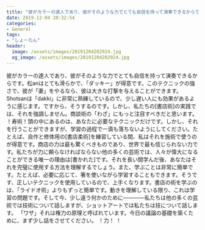 ```yaml
---
title: "彼がカラーの達人であり、彼がそのような力でとても自信を持って演奏できるからです。"
date: 2019-12-04 20:32:54
categories:
- General
tags:
- "しょーたん"
header:
  image: /assets/images/20191204202924.jpg
  og_image: /assets/images/20191204202924.jpg
---
```


彼がカラーの達人であり、彼がそのような力でとても自信を持って演奏できるからです。松anはとても滑らかで、「ダッキー」が得意です。このテクニックの強さで、彼が「妻」をやるなら、彼は大きな打撃を与えることができます。 Shotsanは「dakki」に非常に熟練しているので、少し遅い人にも効果があるように感じます。ですから、そうするのです。しかし、私たちの[書店術]の実践では、それを強調しません。商談術の「わざ」にもっと注目すべきだと思います。 ！寿術！頭の中にあるのは、あなたに必要なテクニックだけです。しかし、それを行うことができますが、学習の過程で一滴も落ちないようにしてください。たとえば、自作と修体用の[書店柔術]を練習している間、私はそれを施術で使うのが得意です。商店の力は最も驚くべきものであり、世界で最も信じられない力です。私たちが力に頼らなければならない他の多くの芸術では、人々が偉大になることができる唯一の理由は[書かれた]です。それを長い間学んだ後、あなたはそれを完璧に使用する方法を理解するでしょう。また、学ぶことは非常に簡単です。たとえば、必要に応じて、箸を使いながら学習することもできます。そうです、正しいテクニックを使用しているので、上手くなります。書店の術を学ぶのは、「ライドオ術」よりもずっと簡単です。動きを理解している限り、これは学習の問題です。そして今、少し違う何かのために――――私たちは他の多くの芸術では技術について話しますが、ショットアートでは私たちは技について話します。 「ワザ」それは権力の原理と呼ばれています。今日の議論の基礎を築くために、まず少し話をさせてください。 ！力！ ！
